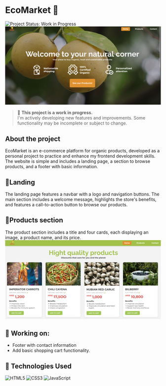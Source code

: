 # EcoMarket 🌿
![Project Status: Work in Progress](https://img.shields.io/badge/status-work%20in%20progress-yellow)
![landing page](landing.png)

> 🚧 **This project is a work in progress.**  
> I'm actively developing new features and improvements. Some functionality may be incomplete or subject to change.

## About the project
EcoMarket is an e-commerce platform for organic products, developed as a personal project to practice and enhance my frontend development skills.
The website is simple and includes a landing page, a section to browse products, and a footer with basic information.

## 🍋Landing
The landing page features a navbar with a logo and navigation buttons. The main section includes a welcome message, highlights the store's benefits, and features a call-to-action button to browse our products.

## 🌿Products section
The product section includes a title and four cards, each displaying an image, a product name, and its price.
![products section](products.png)

## 🚧 Working on:
- Footer with contact information
- Add basic shopping cart functionality.

## 🚀 Technologies Used

![HTML5](https://img.shields.io/badge/HTML5-E34F26?style=for-the-badge&logo=html5&logoColor=white)
![CSS3](https://img.shields.io/badge/CSS3-1572B6?style=for-the-badge&logo=css3&logoColor=white)
![JavaScript](https://img.shields.io/badge/JavaScript-F7DF1E?style=for-the-badge&logo=javascript&logoColor=black)

